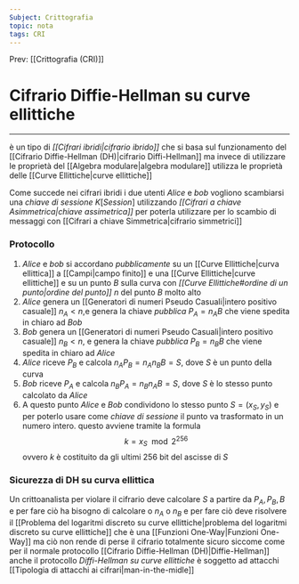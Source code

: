 ```yaml
---
Subject: Crittografia
topic: nota
tags: CRI
---
```


Prev: [[Crittografia (CRI)]]

# Cifrario Diffie-Hellman su curve ellittiche
---
è un tipo di _[[Cifrari ibridi|cifrario ibrido]]_  che si basa sul funzionamento del [[Cifrario Diffie-Hellman (DH)|cifrario Diffi-Hellman]]  ma invece di utilizzare le proprietà del [[Algebra modulare|algebra modulare]] utilizza le proprietà delle [[Curve Ellittiche|curve ellittiche]]


Come succede nei cifrari ibridi i due utenti _Alice_ e _bob_ vogliono scambiarsi una _chiave di sessione_ $K[Session]$  utilizzando _[[Cifrari a chiave Asimmetrica|chiave assimetrica]]_ per  poterla utilizzare per lo scambio di messaggi con [[Cifrari a chiave Simmetrica|cifrario simmetrici]]

### Protocollo
1. _Alice_ e _bob_ si accordano _pubblicamente_ su un [[Curve Ellittiche|curva ellittica]] a [[Campi|campo finito]]  e una [[Curve Ellittiche|curve ellittiche]] e su un punto $B$ sulla curva con _[[Curve Ellittiche#ordine di un punto|ordine del punto]]_ $n$ del punto $B$ molto alto
2. _Alice_ genera un [[Generatori di numeri Pseudo Casuali|intero positivo casuale]] $n_{A} < n$,e genera la chiave _pubblica_ $P_{A}=n_{A}B$ che viene spedita in chiaro ad _Bob_
3. _Bob_ genera un [[Generatori di numeri Pseudo Casuali|intero positivo casuale]] $n_{B} < n$, e genera la chiave _pubblica_ $P_{B}=n_{B}B$ che viene spedita in chiaro ad _Alice_
4. _Alice_ riceve $P_{B}$ e calcola $n_{A}P_{B}=n_{A}n_{B}B=S$, dove $S$  è un punto della curva
5. _Bob_ riceve $P_{A}$ e calcola $n_{B}P_{A}=n_{B}n_{A}B=S$, dove $S$ è lo stesso punto calcolato da _Alice_
6. A questo punto _Alice_ e _Bob_ condividono lo stesso punto $S=(x_{S},y_{S})$ e per poterlo usare come _chiave di sessione_ il punto va trasformato in un numero intero. questo avviene tramite la formula$$k = x_{S}\mod  2^{256}$$ ovvero $k$ è costituito da gli ultimi 256 bit del ascisse di $S$
 
### Sicurezza di DH su curva ellittica
Un crittoanalista per violare il cifrario deve calcolare $S$ a partire da $P_{A},P_{B},B$ e per fare ciò ha bisogno di calcolare o $n_{A}$ o $n_{B}$ e per fare ciò deve risolvere il [[Problema del logaritmi discreto su curve ellittiche|problema del logaritmi discreto su curve ellittiche]] che è una [[Funzioni One-Way|Funzioni One-Way]] ma ciò non rende di perse il cifrario totalmente sicuro siccome come per il normale protocollo [[Cifrario Diffie-Hellman (DH)|Diffie-Hellman]] anche il protocollo _Diffi-Hellman su curve ellittiche_ è soggetto ad attacchi [[Tipologia di attacchi ai cifrari|man-in-the-midle]]
